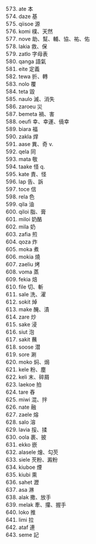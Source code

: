 573. ate 本
574. daze 基
575. qiisoe 源
576. komi 樸、天然
577. nove 助、幫、輔、協、祐、佑
578. lakia 救、保
579. zatlo 字母表
580. qanga 語氣
581. eite 定義
582. tewa 折、轉
583. nolo 覆
584. teta 毀
585. naulo 滅、消失
586. zaroeu 災
587. bemeta 禍、害
588. oeufi 幸、幸運、僥幸
589. biara 福
590. zakla 焊
591. aase 異、奇 v.
592. qela 同
593. mata 敬
594. taake 怪 q.
595. kate 責、怪
596. lap 告、訴
597. toce 信
598. rela 色
599. qila 油
600. qiloi 脂、膏
601. miloi 奶酪
602. mila 奶
603. zafia 煎
604. qoza 炸
605. moka 煮
606. mokia 燒
607. zaeliu 烤
608. voma 蒸
609. fekia 焙
610. file 切、斬
611. sale 洗、濯
612. sokit 焯
613. make 醃、漬
614. zare 炒
615. sake 浸
616. siut 泡
617. sakit 蘸
618. soose 潜
619. sore 涮
620. moko 焖、焗
621. kele 粉、塵
622. keli 末、碎屑
623. laekoe 拍
624. tare 舂
625. miwi 混、拌
626. nate 融
627. zaele 熔
628. salo 溶
629. lavia 挼、揉
630. oola 裹、披
631. ekko 嵌
632. alasele 燴、勾芡
633. siele 芡粉、澱粉
634. kiuboe 煙
635. kiubi 熏
636. sahet 瀝
637. asa 淋
638. alak 撒、放手
639. melak 牽、攥、握手
640. loko 推
641. limi 拉
642. ataf 連
643. seme 記